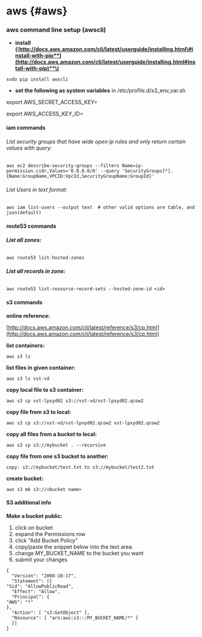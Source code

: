 # aws {#aws}

### **aws command line setup \(awscli\)**

* **install \(**[**http://docs.aws.amazon.com/cli/latest/userguide/installing.html\#install-with-pip**](http://docs.aws.amazon.com/cli/latest/userguide/installing.html#install-with-pip)**\)**

`sudo pip install awscli`

* **set the following as system variables** in /etc/profile.d/s3\_env\_var.sh

export AWS\_SECRET\_ACCESS\_KEY=

export AWS\_ACCESS\_KEY\_ID=

#### iam commands

###### List security groups that have wide open ip rules and only return certain values with query:

```
aws ec2 describe-security-groups --filters Name=ip-permission.cidr,Values='0.0.0.0/0' --query 'SecurityGroups[*].{Name:GroupName,VPCID:VpcId,SecurityGroupName:GroupId}'
```

###### List Users in text format:

```
aws iam list-users --output text  # other valid options are table, and json(default)
```

#### **route53 commands**

###### **List all zones:**

`aws route53 list-hosted-zones`

###### **List all records in zone:**

`aws route53 list-resource-record-sets --hosted-zone-id <id>`

#### **s3 commands**

**online reference:**

[http://docs.aws.amazon.com/cli/latest/reference/s3/cp.html](http://docs.aws.amazon.com/cli/latest/reference/s3/cp.html)

**list containers:**

`aws s3 ls`

**list files in given container:**

`aws s3 ls vst-vd`

**copy local file to s3 container:**

`aws s3 cp vst-lpxyd02 s3://vst-vd/vst-lpxyd02.qcow2`

**copy file from s3 to local:**

`aws s3 cp s3://vst-vd/vst-lpxyd02.qcow2 vst-lpxyd02.qcow2`

**copy all files from a bucket to local:**

`aws s3 cp s3://mybucket . --recursive`

**copy file from one s3 bucket to another:**

`copy: s3://mybucket/test.txt to s3://mybucket/test2.txt`

**create bucket:**

`aws s3 mb s3://<bucket name>`

#### 

#### **S3 additional info**

**Make a bucket public:**

1. click on bucket
2. expand the Permissions row
3. click "Add Bucket Policy"
4. copy/paste the snippet below into the text area.
5. change MY\_BUCKET\_NAME to the bucket you want
6. submit your changes

```
{
  "Version": "2008-10-17",
  "Statement": [{
"Sid": "AllowPublicRead",
  "Effect": "Allow",
  "Principal": {
"AWS": "*"
},
  "Action": [ "s3:GetObject" ],
  "Resource": [ "arn:aws:s3:::MY_BUCKET_NAME/*" ]
  }]
}
```



